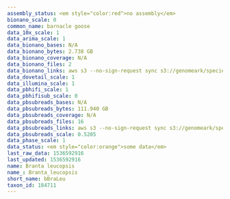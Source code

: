 ```yaml
---
assembly_status: <em style="color:red">no assembly</em>
bionano_scale: 0
common_name: barnacle goose
data_10x_scale: 1
data_arima_scale: 1
data_bionano_bases: N/A
data_bionano_bytes: 2.738 GB
data_bionano_coverage: N/A
data_bionano_files: 2
data_bionano_links: aws s3 --no-sign-request sync s3://genomeark/species/Branta_leucopsis/bBraLeu1/genomic_data/bionano/ .<br>
data_dovetail_scale: 1
data_illumina_scale: 1
data_pbhifi_scale: 1
data_pbhifisub_scale: 0
data_pbsubreads_bases: N/A
data_pbsubreads_bytes: 111.940 GB
data_pbsubreads_coverage: N/A
data_pbsubreads_files: 16
data_pbsubreads_links: aws s3 --no-sign-request sync s3://genomeark/species/Branta_leucopsis/bBraLeu1/genomic_data/pacbio/ . --exclude "*ccs*bam*"<br>
data_pbsubreads_scale: 0.5205
data_phase_scale: 1
data_status: <em style="color:orange">some data</em>
last_raw_data: 1536592916
last_updated: 1536592916
name: Branta leucopsis
name_: Branta_leucopsis
short_name: bBraLeu
taxon_id: 184711
---
```

